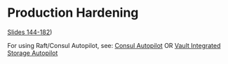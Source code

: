 # Production Hardening

[Slides 144-182](operations-training/01-Create-a-working-Vault-server-configuration-given-a-scenario.pdf))

For using Raft/Consul Autopilot, see: [Consul Autopilot](https://developer.hashicorp.com/consul/tutorials/datacenter-operations/autopilot-datacenter-operations) OR [Vault Integrated Storage Autopilot](https://developer.hashicorp.com/vault/tutorials/raft/raft-autopilot)
